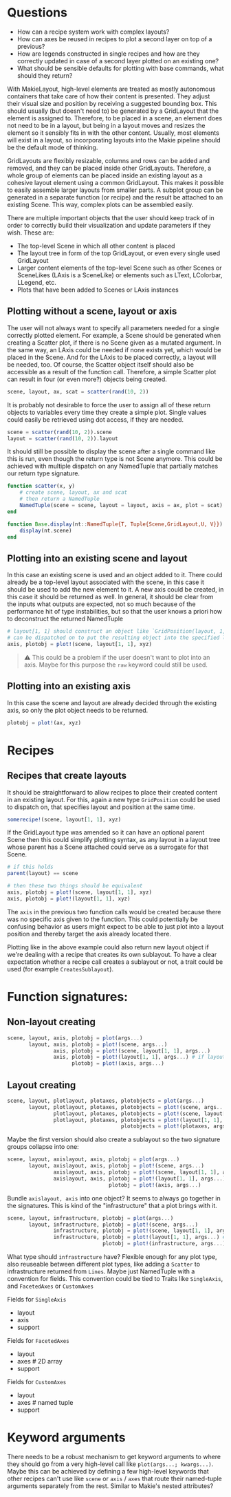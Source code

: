 # Questions
- How can a recipe system work with complex layouts?
- How can axes be reused in recipes to plot a second layer on top of a previous?
- How are legends constructed in single recipes and how are they correctly updated in case of a second layer plotted on an existing one?
- What should be sensible defaults for plotting with base commands, what should they return?

With MakieLayout, high-level elements are treated as mostly autonomous containers
that take care of how their content is presented. They adjust their visual size and position
by receiving a suggested bounding box. This should usually (but doesn't need to)
be generated by a GridLayout that the element is assigned to. Therefore, to be placed
in a scene, an element does not need to be in a layout, but being in a layout moves
and resizes the element so it sensibly fits in with the other content. Usually, most
elements will exist in a layout, so incorporating layouts into the Makie pipeline
should be the default mode of thinking.

GridLayouts are flexibly resizable, columns and rows can be added and removed,
and they can be placed inside other GridLayouts. Therefore, a whole group of
elements can be placed inside an existing layout as a cohesive layout element using
a common GridLayout. This makes it possible to easily assemble larger layouts from
smaller parts. A subplot group can be generated in a separate function (or recipe)
and the result be attached to an existing Scene. This way, complex plots can be assembled
easily.

There are multiple important objects that the user should keep track of in order
to correctly build their visualization and update parameters if they wish. These are:

- The top-level Scene in which all other content is placed
- The layout tree in form of the top GridLayout, or even every single used GridLayout
- Larger content elements of the top-level Scene such as other Scenes or SceneLikes
(LAxis is a SceneLike) or elements such as LText, LColorbar, LLegend, etc.
- Plots that have been added to Scenes or LAxis instances

## Plotting without a scene, layout or axis

The user will not always want to specify all parameters needed for a single correctly
plotted element. For example, a Scene should be generated when creating a Scatter
plot, if there is no Scene given as a mutated argument. In the same way, an LAxis
could be needed if none exists yet, which would be placed in the Scene. And for
the LAxis to be placed correctly, a layout will be needed, too. Of course, the Scatter
object itself should also be accessible as a result of the function call.
Therefore, a simple Scatter plot can result in four (or even more?) objects being created.

```julia
scene, layout, ax, scat = scatter(rand(10, 2))
```

It is probably not desirable to force the user to assign all of these return objects to variables
every time they create a simple plot. Single values could easily be retrieved using
dot access, if they are needed.

```julia
scene = scatter(rand(10, 2)).scene
layout = scatter(rand(10, 2)).layout
```

It should still be possible to display the scene after a single command like this
is run, even though the return type is not Scene anymore. This could be achieved with
multiple dispatch on any NamedTuple that partially matches our return type signature.

```julia
function scatter(x, y)
    # create scene, layout, ax and scat
    # then return a NamedTuple
    NamedTuple(scene = scene, layout = layout, axis = ax, plot = scat)
end

function Base.display(nt::NamedTuple{T, Tuple{Scene,GridLayout,U, V}}) where {T, U, V}
    display(nt.scene)
end
```

## Plotting into an existing scene and layout

In this case an existing scene is used and an object added to it. There could already
be a top-level layout associated with the scene, in this case it should be used
to add the new element to it. A new axis could be created, in this case it should
be returned as well. In general, it should be clear from the inputs what outputs
are expected, not so much because of the performance hit of type instabilities, but
so that the user knows a priori how to deconstruct the returned NamedTuple

```julia
# layout[1, 1] should construct an object like `GridPosition(layout, 1, 1)` so it
# can be dispatched on to put the resulting object into the specified layout position.
axis, plotobj = plot!(scene, layout[1, 1], xyz)
```
> ⚠️ This could be a problem if the user doesn't want to plot into an axis. Maybe for this purpose the `raw` keyword could still be used.

## Plotting into an existing axis

In this case the scene and layout are already decided through the existing axis,
so only the plot object needs to be returned.

```julia
plotobj = plot!(ax, xyz)
```

# Recipes

## Recipes that create layouts

It should be straightforward to allow recipes to place their created content
in an existing layout. For this, again a new type `GridPosition` could be used to
dispatch on, that specifies layout and position at the same time.

```julia
somerecipe!(scene, layout[1, 1], xyz)
```

If the GridLayout type was amended so it can have an optional parent Scene then
this could simplify plotting syntax, as any layout in a layout tree whose parent
has a Scene attached could serve as a surrogate for that Scene.

```julia
# if this holds
parent(layout) == scene

# then these two things should be equivalent
axis, plotobj = plot!(scene, layout[1, 1], xyz)
axis, plotobj = plot!(layout[1, 1], xyz)
```

The `axis` in the previous two function calls would be created because there was
no specific axis given to the function. This could potentially be confusing behavior
as users might expect to be able to just plot into a layout position and thereby
target the axis already located there.

Plotting like in the above example could also return new layout object if we're dealing
with a recipe that creates its own sublayout. To have a clear expectation whether a
recipe call creates a sublayout or not, a trait could be used (for example `CreatesSublayout`).





# Function signatures:

## Non-layout creating

```julia
scene, layout, axis, plotobj = plot(args...)
       layout, axis, plotobj = plot!(scene, args...)
               axis, plotobj = plot!(scene, layout[1, 1], args...)
               axis, plotobj = plot!(layout[1, 1], args...) # if layout has scene connected
                     plotobj = plot!(axis, args...)
```

## Layout creating

```julia
scene, layout, plotlayout, plotaxes, plotobjects = plot(args...)
       layout, plotlayout, plotaxes, plotobjects = plot!(scene, args...)
               plotlayout, plotaxes, plotobjects = plot!(scene, layout[1, 1], args...)
               plotlayout, plotaxes, plotobjects = plot!(layout[1, 1], args...) # if layout has scene connected
                                     plotobjects = plot!(plotaxes, args...)
```

Maybe the first version should also create a sublayout so the two signature groups collapse into one:

```julia
scene, layout, axislayout, axis, plotobj = plot(args...)
       layout, axislayout, axis, plotobj = plot!(scene, args...)
               axislayout, axis, plotobj = plot!(scene, layout[1, 1], args...)
               axislayout, axis, plotobj = plot!(layout[1, 1], args...) # if layout has scene connected
                                 plotobj = plot!(axis, args...)
```

Bundle `axislayout, axis` into one object? It seems to always go together in the signatures.
This is kind of the "infrastructure" that a plot brings with it.

```julia
scene, layout, infrastructure, plotobj = plot(args...)
       layout, infrastructure, plotobj = plot!(scene, args...)
               infrastructure, plotobj = plot!(scene, layout[1, 1], args...)
               infrastructure, plotobj = plot!(layout[1, 1], args...) # if layout has scene connected
                               plotobj = plot!(infrastructure, args...)
```

What type should `infrastructure` have? Flexible enough for any plot type, also reuseable between different plot types, like adding a `Scatter` to infrastructure returned from `Lines`.
Maybe just NamedTuple with a convention for fields.
This convention could be tied to Traits like `SingleAxis`, and `FacetedAxes` or `CustomAxes`

Fields for `SingleAxis`
- layout
- axis
- support

Fields for `FacetedAxes`
- layout
- axes # 2D array
- support

Fields for `CustomAxes`
- layout
- axes # named tuple
- support


# Keyword arguments

There needs to be a robust mechanism to get keyword arguments to where they should go from a very high-level call
like `plot(args...; kwargs...)`.
Maybe this can be achieved by defining a few high-level keywords that other recipes can't use like `scene` or `axis` / `axes` that route their named-tuple arguments separately from the rest.
Similar to Makie's nested attributes?
